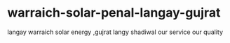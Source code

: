 # warraich-solar-penal-langay-gujrat
langay warraich solar energy ,gujrat langy shadiwal our service our quality
